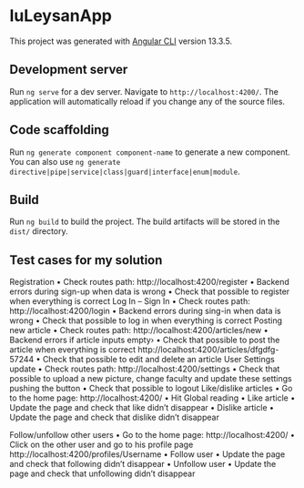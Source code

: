# IuLeysanApp

This project was generated with [Angular CLI](https://github.com/angular/angular-cli) version 13.3.5.

## Development server

Run `ng serve` for a dev server. Navigate to `http://localhost:4200/`. The application will automatically reload if you change any of the source files.

## Code scaffolding

Run `ng generate component component-name` to generate a new component. You can also use `ng generate directive|pipe|service|class|guard|interface|enum|module`.

## Build

Run `ng build` to build the project. The build artifacts will be stored in the `dist/` directory.

## Test cases for my solution

Registration
•	Check routes path: http://localhost:4200/register
•	Backend errors during sign-up when data is wrong 
•	Check that possible to register when everything is correct
Log In – Sign In
•	Check routes path: http://localhost:4200/login 
•	Backend errors during sing-in when data is wrong 
•	Check that possible to log in when everything is correct
Posting new article
•	Check routes path: http://localhost:4200/articles/new 
•	Backend errors if article inputs empty› 
•	Check that possible to post the article when everything is correct http://localhost:4200/articles/dfgdfg-57244 
•	Check that possible to edit and delete an article
User Settings update
•	Check routes path: http://localhost:4200/settings 
•	Check that possible to upload a new picture, change faculty and update these settings pushing the button
•	Check that possible to logout
Like/dislike articles
•	Go to the home page: http://localhost:4200/ 
•	Hit Global reading
•	Like article
•	Update the page and check that like didn’t disappear
•	Dislike article
•	Update the page and check that dislike didn’t disappear
 
Follow/unfollow other users
•	Go to the home page: http://localhost:4200/ 
•	Click on the other user and go to his profile page http://localhost:4200/profiles/Username 
•	Follow user
•	Update the page and check that following didn’t disappear
•	Unfollow user
•	Update the page and check that unfollowing didn’t disappear


